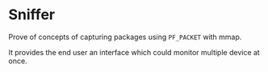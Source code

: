# Sniffer

Prove of concepts of capturing packages using `PF_PACKET` with mmap.

It provides the end user an interface which could monitor multiple device at once.


